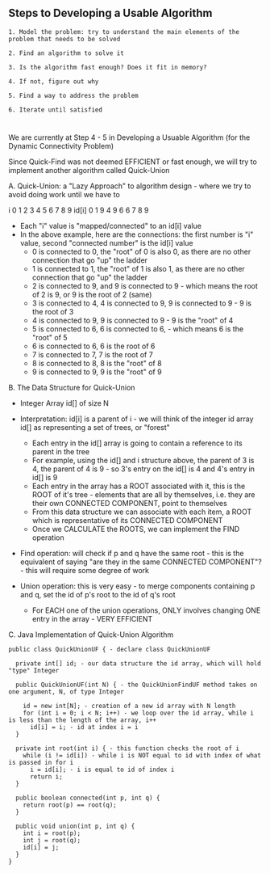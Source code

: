<!-- Quick-Union Algorithm --> 

## Steps to Developing a Usable Algorithm 
    1. Model the problem: try to understand the main elements of the problem that needs to be solved 

    2. Find an algorithm to solve it 

    3. Is the algorithm fast enough? Does it fit in memory?

    4. If not, figure out why

    5. Find a way to address the problem 

    6. Iterate until satisfied 
    
# ###############################################

We are currently at Step 4 - 5 in Developing a Usuable Algorithm (for the Dynamic Connectivity Problem)

Since Quick-Find was not deemed EFFICIENT or fast enough, we will try to implement another algorithm called Quick-Union

A. Quick-Union: a "Lazy Approach" to algorithm design - where we try to avoid doing work until we have to 
  
  i   0 1 2 3 4 5 6 7 8 9 
id[i] 0 1 9 4 9 6 6 7 8 9 

- Each "i" value is "mapped/connected" to an id[i] value 
- In the above example, here are the connections: the first number is "i" value, second "connected number" is the id[i] value
  - 0 is connected to 0, the "root" of 0 is also 0, as there are no other connection that go "up" the ladder 
  - 1 is connected to 1, the "root" of 1 is also 1, as there are no other connection that go "up" the ladder
  - 2 is connected to 9, and 9 is connected to 9 - which means the root of 2 is 9, or 9 is the root of 2 (same)
  - 3 is connected to 4, 4 is connected to 9, 9 is connected to 9 - 9 is the root of 3 
  - 4 is connected to 9, 9 is connected to 9 - 9 is the "root" of 4
  - 5 is connected to 6, 6 is connected to 6, - which means 6 is the "root" of 5 
  - 6 is connected to 6, 6 is the root of 6 
  - 7 is connected to 7, 7 is the root of 7
  - 8 is connected to 8, 8 is the "root" of 8
  - 9 is connected to 9, 9 is the "root" of 9 
  
B. The Data Structure for Quick-Union
  - Integer Array id[] of size N
  - Interpretation: id[i] is a parent of i - we will think of the integer id array id[] as representing a set of trees, or "forest"
  
    - Each entry in the id[] array is going to contain a reference to its parent in the tree 
    - For example, using the id[] and i structure above, the parent of 3 is 4, the parent of 4 is 9 - so 3's entry on the id[] is 4 and 4's entry in id[] is 9
    - Each entry in the array has a ROOT associated with it, this is the ROOT of it's tree - elements that are all by themselves, i.e. they are their own CONNECTED COMPONENT, point to themselves 
    - From this data structure we can associate with each item, a ROOT which is representative of its CONNECTED COMPONENT 
    - Once we CALCULATE the ROOTS, we can implement the FIND operation
    
  - Find operation: will check if p and q have the same root - this is the equivalent of saying "are they in the same CONNECTED COMPONENT"? - this will require some degree of work 
  
  - Union operation: this is very easy - to merge components containing p and q, set the id of p's root to the id of q's root 
    - For EACH one of the union operations, ONLY involves changing ONE entry in the array - VERY EFFICIENT 
    
C. Java Implementation of Quick-Union Algorithm 
    
    public class QuickUnionUF { - declare class QuickUnionUF
    
      private int[] id; - our data structure the id array, which will hold "type" Integer 
      
      public QuickUnionUF(int N) { - the QuickUnionFindUF method takes on one argument, N, of type Integer 
      
        id = new int[N]; - creation of a new id array with N length
        for (int i = 0; i < N; i++) - we loop over the id array, while i is less than the length of the array, i++
          id[i] = i; - id at index i = i 
      }
    
      private int root(int i) { - this function checks the root of i 
        while (i != id[i]) - while i is NOT equal to id with index of what is passed in for i 
          i = id[i]; - i is equal to id of index i
          return i; 
      }
    
      public boolean connected(int p, int q) {
        return root(p) == root(q); 
      }
      
      public void union(int p, int q) {
        int i = root(p);
        int j = root(q); 
        id[i] = j;
      }  
    }
  
  
  
  
  
  
  
  
  
  
  
  
  
  
  
  
  
  
  
  
  
  
  
  
  
  
  
  
  
  
  
  